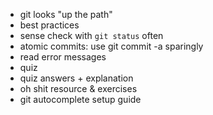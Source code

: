 - git looks "up the path"
- best practices
- sense check with `git status` often
- atomic commits: use git commit -a sparingly
- read error messages
- quiz
- quiz answers + explanation
- oh shit resource & exercises
- git autocomplete setup guide